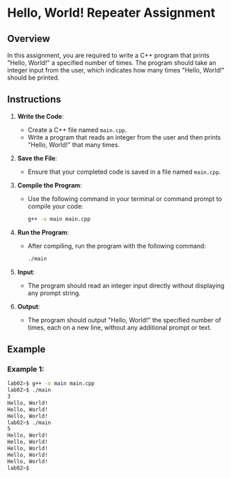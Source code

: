 # Hello, World! Repeater Assignment

## Overview
In this assignment, you are required to write a C++ program that prints "Hello, World!" a specified number of times. The program should take an integer input from the user, which indicates how many times "Hello, World!" should be printed.

## Instructions

1. **Write the Code**:
   - Create a C++ file named `main.cpp`.
   - Write a program that reads an integer from the user and then prints "Hello, World!" that many times.

2. **Save the File**:
   - Ensure that your completed code is saved in a file named `main.cpp`.

3. **Compile the Program**:
   - Use the following command in your terminal or command prompt to compile your code:
     ```bash
     g++ -o main main.cpp
     ```

4. **Run the Program**:
   - After compiling, run the program with the following command:
     ```bash
     ./main
     ```

5. **Input**:
   - The program should read an integer input directly without displaying any prompt string.

6. **Output**:
   - The program should output "Hello, World!" the specified number of times, each on a new line, without any additional prompt or text.

## Example

### Example 1:
```bash
lab02>$ g++ -o main main.cpp 
lab02>$ ./main
3
Hello, World!
Hello, World!
Hello, World!
lab02>$ ./main
5
Hello, World!
Hello, World!
Hello, World!
Hello, World!
Hello, World!
lab02>$ 
```